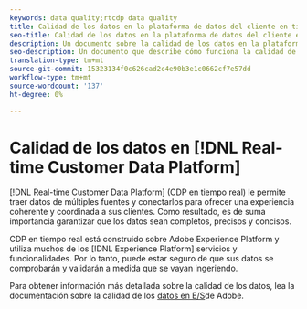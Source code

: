 ```yaml
---
keywords: data quality;rtcdp data quality
title: Calidad de los datos en la plataforma de datos del cliente en tiempo real
seo-title: Calidad de los datos en la plataforma de datos del cliente en tiempo real de Adobe
description: Un documento sobre la calidad de los datos en la plataforma de datos del cliente en tiempo real
seo-description: Un documento que describe cómo funciona la calidad de los datos mediante la ingestión de datos y lotes en la plataforma de datos del cliente en tiempo real de Adobe
translation-type: tm+mt
source-git-commit: 15323134f0c626cad2c4e90b3e1c0662cf7e57dd
workflow-type: tm+mt
source-wordcount: '137'
ht-degree: 0%

---
```



# Calidad de los datos en [!DNL Real-time Customer Data Platform]

[!DNL Real-time Customer Data Platform] (CDP en tiempo real) le permite traer datos de múltiples fuentes y conectarlos para ofrecer una experiencia coherente y coordinada a sus clientes. Como resultado, es de suma importancia garantizar que los datos sean completos, precisos y concisos.

CDP en tiempo real está construido sobre Adobe Experience Platform y utiliza muchos de los [!DNL Experience Platform] servicios y funcionalidades. Por lo tanto, puede estar seguro de que sus datos se comprobarán y validarán a medida que se vayan ingeriendo.

Para obtener información más detallada sobre la calidad de los datos, lea la documentación sobre la calidad de los [datos en E/S](../../ingestion/quality/overview.md)de Adobe.